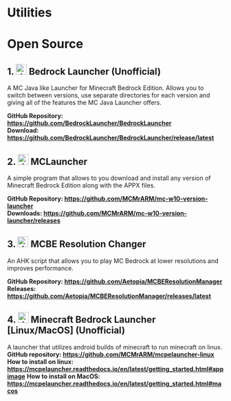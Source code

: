 # Utilities

# Open Source
## 1. <img src="https://avatars.githubusercontent.com/u/83617280?s=200&v=4" alt="drawing" width="25" height="25"/> Bedrock Launcher (Unofficial)
A MC Java like Launcher for Minecraft Bedrock Edition. Allows you to switch between versions, use separate directories for each version and giving all of the features the MC Java Launcher offers.

<b>GitHub Repository: https://github.com/BedrockLauncher/BedrockLauncher</b>                                
<b>Download: https://github.com/BedrockLauncher/BedrockLauncher/release/latest</b>      

## 2. <img src="https://avatars.githubusercontent.com/u/5191659?v=4" alt="drawing" width="25" height="25"/> MCLauncher
A simple program that allows to you download and install any version of Minecraft Bedrock Edition along with the APPX files.


**GitHub Repository: https://github.com/MCMrARM/mc-w10-version-launcher**          
**Downloads: https://github.com/MCMrARM/mc-w10-version-launcher/releases**              

## 3. <img src="https://avatars.githubusercontent.com/u/41850963?v=4" alt="drawing" width="25" height="25"/> MCBE Resolution Changer
An AHK script that allows you to play MC Bedrock at lower resolutions and improves performance.

**GitHub Repository: https://github.com/Aetopia/MCBEResolutionManager**                                 
**Releases: https://github.com/Aetopia/MCBEResolutionManager/releases/latest**         

## 4. <img src="https://avatars.githubusercontent.com/u/5191659?v=4" alt="drawing" width="25" height="25"/> Minecraft Bedrock Launcher [Linux/MacOS] (Unofficial)
A launcher that utilizes android builds of minecraft to run minecraft on linux.
**GitHub repository: https://github.com/MCMrARM/mcpelauncher-linux**
**How to install on linux: https://mcpelauncher.readthedocs.io/en/latest/getting_started.html#appimage**
**How to install on MacOS: https://mcpelauncher.readthedocs.io/en/latest/getting_started.html#macos**
